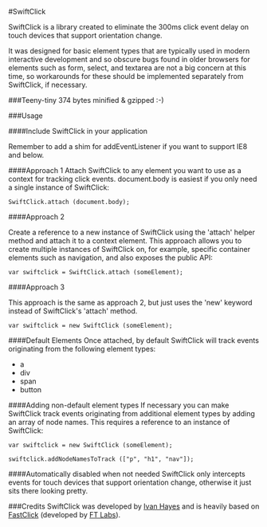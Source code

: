 #SwiftClick

SwiftClick is a library created to eliminate the 300ms click event delay on touch devices that support orientation change.

It was designed for basic element types that are typically used in modern interactive development and so obscure bugs found in older browsers for elements such as form, select, and textarea are not a big concern at this time, so workarounds for these should be implemented separately from SwiftClick, if necessary.

###Teeny-tiny
374 bytes minified & gzipped :-)

###Usage

####Include SwiftClick in your application
    <script type="application/javascript" src="path/to/swiftclick.min.js"></script>

Remember to add a shim for addEventListener if you want to support IE8 and below.

####Approach 1
Attach SwiftClick to any element you want to use as a context for tracking click events.
document.body is easiest if you only need a single instance of SwiftClick:

    SwiftClick.attach (document.body);
    
####Approach 2

Create a reference to a new instance of SwiftClick using the 'attach' helper method and attach it to a context element.
This approach allows you to create multiple instances of SwiftClick on, for example, specific container elements such as navigation, and also exposes the public API:

    var swiftclick = SwiftClick.attach (someElement);

####Approach 3

This approach is the same as approach 2, but just uses the 'new' keyword instead of SwiftClick's 'attach' method.

	var swiftclick = new SwiftClick (someElement);
		
####Default Elements
Once attached, by default SwiftClick will track events originating from the following element types:

- a
- div
- span
- button


####Adding non-default element types
If necessary you can make SwiftClick track events originating from additional element types by adding an array of node names. This requires a reference to an instance of SwiftClick:

    var swiftclick = new SwiftClick (someElement);
    
    swiftclick.addNodeNamesToTrack (["p", "h1", "nav"]);

####Automatically disabled when not needed
SwiftClick only intercepts events for touch devices that support orientation change, otherwise it just sits there looking pretty.


###Credits
SwiftClick was developed by [Ivan Hayes](https://github.com/munkychop) and is heavily based on [FastClick](https://github.com/ftlabs/fastclick) (developed by [FT Labs](https://github.com/ftlabs/fastclick)).